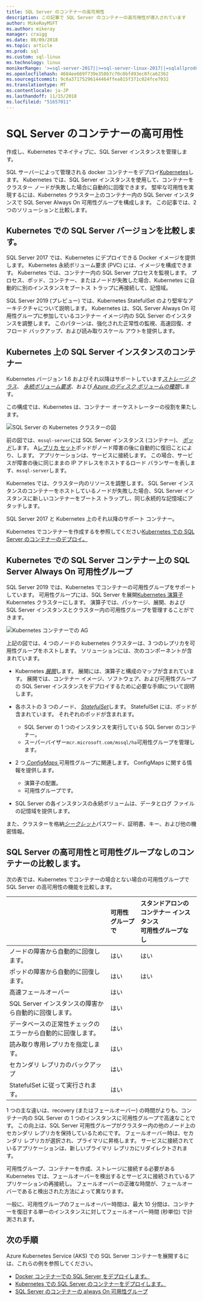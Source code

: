 ```yaml
---
title: SQL Server のコンテナーの高可用性
description: この記事で SQL Server のコンテナーの高可用性が導入されています
author: MikeRayMSFT
ms.author: mikeray
manager: craigg
ms.date: 08/09/2018
ms.topic: article
ms.prod: sql
ms.custom: sql-linux
ms.technology: linux
monikerRange: '>=sql-server-2017||>=sql-server-linux-2017||=sqlallproducts-allversions'
ms.openlocfilehash: 4684ee669f739e358b7c70c0bfd93ec0fca62362
ms.sourcegitcommit: 9c6a37175296144464ffea815f371c024fce7032
ms.translationtype: MT
ms.contentlocale: ja-JP
ms.lasthandoff: 11/15/2018
ms.locfileid: "51657011"
---
```

# <a name="high-availability-for-sql-server-containers"></a>SQL Server のコンテナーの高可用性

作成し、Kubernetes でネイティブに、SQL Server インスタンスを管理します。

SQL サーバーによって管理される docker コンテナーをデプロイ[Kubernetes](https://kubernetes.io/)します。 Kubernetes では、SQL Server インスタンスを使用して、コンテナーをクラスター ノードが失敗した場合に自動的に回復できます。 堅牢な可用性を実現するには、Kubernetes クラスター上のコンテナー内の SQL Server インスタンスで SQL Server Always On 可用性グループを構成します。 この記事では、2 つのソリューションと比較します。

## <a name="compare-sql-server-versions-on-kubernetes"></a>Kubernetes での SQL Server バージョンを比較します。

SQL Server 2017 では、Kubernetes にデプロイできる Docker イメージを提供します。 Kubernetes 永続ボリューム要求 (PVC) には、イメージを構成できます。 Kubernetes では、コンテナー内の SQL Server プロセスを監視します。 プロセス、ポッド、コンテナー、またはノードが失敗した場合、Kubernetes に自動的に別のインスタンスをブートス トラップに再接続して、記憶域。

SQL Server 2019 (プレビュー) では、Kubernetes StatefulSet のより堅牢なアーキテクチャについて説明します。 Kubernetes は、SQL Server Always On 可用性グループに参加しているコンテナー イメージ内の SQL Server のインスタンスを調整します。 このパターンは、強化された正常性の監視、高速回復、オフロード バックアップ、および読み取りスケール アウトを提供します。  

## <a name="container-with-sql-server-instance-on-kubernetes"></a>Kubernetes 上の SQL Server インスタンスのコンテナー

Kubernetes バージョン 1.6 およびそれ以降はサポートしています[*ストレージ クラス*](https://kubernetes.io/docs/concepts/storage/storage-classes/)、 [*永続ボリューム要求*](https://kubernetes.io/docs/concepts/storage/storage-classes/#persistentvolumeclaims)、および[ *Azure のディスク ボリュームの種類*](https://github.com/kubernetes/examples/tree/master/staging/volumes/azure_disk)します。 

この構成では、Kubernetes は、コンテナー オーケストレーターの役割を果たします。 

![SQL Server の Kubernetes クラスターの図](media/tutorial-sql-server-containers-kubernetes/kubernetes-sql.png)

前の図では、`mssql-server`には SQL Server インスタンス (コンテナー)、 [*ポッド*](https://kubernetes.io/docs/concepts/workloads/pods/pod/)します。 A[レプリカ セット](https://kubernetes.io/docs/concepts/workloads/controllers/replicaset/)ポッドがノード障害の後に自動的に復旧ことにより、します。 アプリケーションは、サービスに接続します。 この場合、サービスが障害の後に同じままの IP アドレスをホストするロード バランサーを表します、`mssql-server`します。

Kubernetes では、クラスター内のリソースを調整します。 SQL Server インスタンスのコンテナーをホストしているノードが失敗した場合、SQL Server インスタンスに新しいコンテナーをブートス トラップし、同じ永続的な記憶域にアタッチします。

SQL Server 2017 と Kubernetes 上のそれ以降のサポート コンテナー。

Kubernetes でコンテナーを作成するを参照してください[Kubernetes での SQL Server のコンテナーのデプロイ。](tutorial-sql-server-containers-kubernetes.md)

## <a name="a-sql-server-always-on-availability-group-on-sql-server-containers-in-kubernetes"></a>Kubernetes での SQL Server コンテナー上の SQL Server Always On 可用性グループ

SQL Server 2019 では、Kubernetes でコンテナーの可用性グループをサポートしています。 可用性グループには、SQL Server を展開[Kubernetes 演算子](https://coreos.com/blog/introducing-operators.html)Kubernetes クラスターにします。 演算子では、パッケージ、展開、および SQL Server インスタンスとクラスター内の可用性グループを管理することができます。

![Kubernetes コンテナーでの AG](media/tutorial-sql-server-ag-containers-kubernetes/KubernetesCluster.png)

上記の図では、4 つのノードの kubernetes クラスターは、3 つのレプリカを可用性グループをホストします。 ソリューションには、次のコンポーネントが含まれています。

* Kubernetes [*展開*](https://kubernetes.io/docs/concepts/workloads/controllers/deployment/)します。 展開には、演算子と構成のマップが含まれています。 展開では、コンテナー イメージ、ソフトウェア、および可用性グループの SQL Server インスタンスをデプロイするために必要な手順について説明します。

* 各ホストの 3 つのノード、 [ *StatefulSet*](https://kubernetes.io/docs/concepts/workloads/controllers/statefulset/)します。 StatefulSet には、ポッドが含まれています。 それぞれのポッドが含まれます。
  * SQL Server の 1 つのインスタンスを実行している SQL Server のコンテナー。
  * スーパーバイザー`mcr.microsoft.com/mssql/ha`可用性グループを管理します。

* 2 つ[ *ConfigMaps* ](https://kubernetes.io/docs/tasks/configure-pod-container/configure-pod-configmap/)可用性グループに関連します。 ConfigMaps に関する情報を提供します。
  * 演算子の配置。
  * 可用性グループです。

 * SQL Server の各インスタンスの永続ボリュームは、データとログ ファイルの記憶域を提供します。

また、クラスターを格納[*シークレット*](https://kubernetes.io/docs/concepts/configuration/secret/)パスワード、証明書、キー、および他の機密情報。

## <a name="compare-sql-server-high-availability-on-containers-with-and-without-the-availability-group"></a>SQL Server の高可用性と可用性グループなしのコンテナーの比較します。

次の表では、Kubernetes でコンテナーの場合とない場合の可用性グループで SQL Server の高可用性の機能を比較します。

| |可用性グループで | スタンドアロンのコンテナー インスタンス<br/> 可用性グループなし
|:------|:------|:------
|ノードの障害から自動的に回復します。 | はい | はい
|ポッドの障害から自動的に回復します。 | はい | はい
|高速フェールオーバー |はい |
|SQL Server インスタンスの障害から自動的に回復します。 | はい | 
|データベースの正常性チェックのエラーから自動的に回復します。 | はい | 
|読み取り専用レプリカを指定します。 | はい |
|セカンダリ レプリカのバックアップ | はい | 
|StatefulSet に従って実行されます。 | はい | 

1 つの主な違いは、recovery (またはフェールオーバー) の時間がよりも、コンテナー内の SQL Server の 1 つのインスタンスに可用性グループで高速なことです。 この向上は、SQL Server 可用性グループがクラスター内の他のノード上のセカンダリ レプリカを保持しているためにです。 フェールオーバー時は、セカンダリ レプリカが選択され、プライマリに昇格します。 サービスに接続されているアプリケーションは、新しいプライマリ レプリカにリダイレクトされます。

可用性グループ、コンテナーを作成、ストレージに接続する必要がある Kubernetes では、フェールオーバーを検出するとサービスに接続されているアプリケーションの再接続し。 フェールオーバーの正確な時間が、フェールオーバーであると検出された方法によって異なります。 

一般に、可用性グループのフェールオーバー時間は、最大 10 分間は、コンテナーを復旧する単一のインスタンスに対してフェールオーバー時間 (秒単位) で計測されます。

## <a name="next-steps"></a>次の手順

Azure Kubernetes Service (AKS) での SQL Server コンテナーを展開するには、これらの例を参照してください。

* [Docker コンテナーでの SQL Server をデプロイします。](sql-server-linux-configure-docker.md)
* [Kubernetes での SQL Server のコンテナーをデプロイします。](tutorial-sql-server-containers-kubernetes.md)
* [SQL Server のコンテナーの always On 可用性グループ](sql-server-ag-kubernetes.md)

